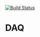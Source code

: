 [![Build Status](https://travis-ci.org/UVicFormulaMotorsports/DAQ.svg?branch=master)](https://travis-ci.org/UVicFormulaMotorsports/DAQ)

# DAQ
